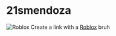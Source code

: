 # 21smendoza
![Roblox](https://i.imgflip.com/2zyvt7.jpg)
Create a link with a [Roblox](https://i.imgflip.com/2zyvt7.jpg)
bruh